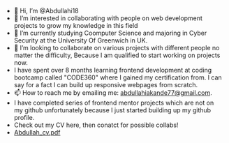 - 👋 Hi, I’m @Abdullahi18
- 👀 I’m interested in collaborating with people on web development projects to grow my knowledge in this field
- 🌱 I’m currently studying Coomputer Science and majoring in Cyber Security at the University Of Greenwich in UK.
- 💞️ I’m looking to collaborate on various projects with different people no matter the difficulty, Because I am qualified to start working on projects now.
- I have spent over 8 months learning frontend development at coding bootcamp called "CODE360" where I gained my certification from. I can say for a fact I can build up responsive webpages from scratch.
- 📫 How to reach me by emailing me: abdullahiakande77@gmail.com. 
- I have completed series of frontend mentor projects which are not on my github unfortunately because I just started building up my github profile.
- Check out my CV here, then conatct for possible collabs!
- [Abdullah_cv.pdf](https://github.com/user-attachments/files/16617335/Abdullah_cv.pdf)




   
<!---
Abdullahi18/Abdullahi18 is a ✨ special ✨ repository because its `README.md` (this file) appears on your GitHub profile.
You can click the Preview link to take a look at your changes.
--->
